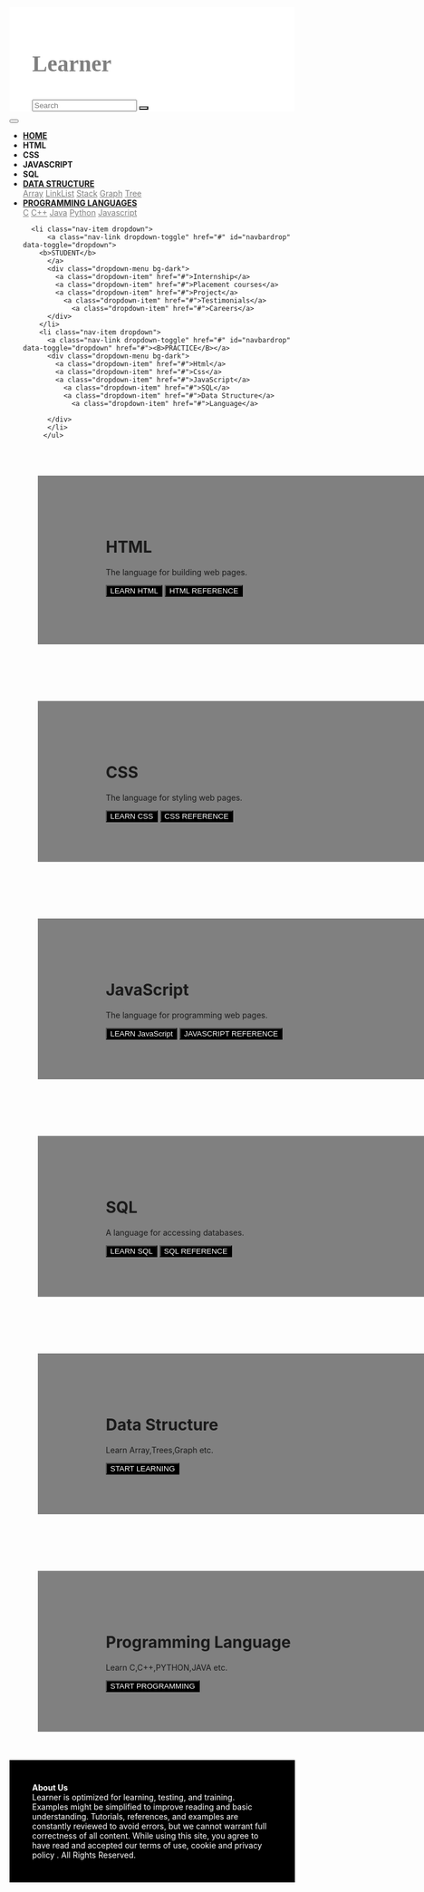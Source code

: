 <html lang="en" dir="ltr">
  <head>
    <meta charset="utf-8">
     <meta name="viewport" content="width=device-width, initial-scale=1">
     <link rel="stylesheet" href="https://maxcdn.bootstrapcdn.com/bootstrap/4.3.1/css/bootstrap.min.css">
     <link rel="stylesheet" href="https://cdnjs.cloudflare.com/ajax/libs/font-awesome/4.7.0/css/font-awesome.min.css">
    <link href="https://fonts.googleapis.com/css?family=Righteous&display=swap" rel="stylesheet">
    <link rel='stylesheet' href='https://use.fontawesome.com/releases/v5.7.0/css/all.css' integrity='sha384-lZN37f5QGtY3VHgisS14W3ExzMWZxybE1SJSEsQp9S+oqd12jhcu+A56Ebc1zFSJ' crossorigin='anonymous'>
     <link href="https://fonts.googleapis.com/css?family=Pacifico|Permanent+Marker&display=swap" rel="stylesheet">
    <link href="https://fonts.googleapis.com/css?family=Pacifico&display=swap" rel="stylesheet"><script src="https://ajax.googleapis.com/ajax/libs/jquery/3.4.0/jquery.min.js"></script>
     <script src="https://cdnjs.cloudflare.com/ajax/libs/popper.js/1.14.7/umd/popper.min.js"></script>
     <script src="https://maxcdn.bootstrapcdn.com/bootstrap/4.3.1/js/bootstrap.min.js"></script>
      <style>
         #con1{
           padding-left: 40px;
           padding-top: 20px;
           background-color: white;

         }
         .fl{
           float: right;
         }
         .column {
    float: left;
    width: 100%;
    padding-left: 120px;
    padding-top: 70px;
    padding-bottom: 70px;
    padding-right: 70px;
    margin:50px;
    background-color: grey;
  }
  #style1{
    width:100px;
    margin-left: 40px;
  }
  #row1:after {
content: "";
display: table;
clear: both;
}
@media screen and (max-width:600px) {
.column {
  width: 100%;
}
}
h3{
  font-family: 'Pacifico', cursive;
font-family: 'Permanent Marker', cursive;
  color: grey;
  font-weight:bolder;
  font-size: 2.5rem;
}
.dropdown-item
{
  color:grey;
}
      </style>


  </head>
  <body>
  <!title>
  <div class="container-fluid" id="con1">
      <div class="row">
        <div class="col-lg-8">
    <h3>Learner</h3></div>
       <div class="col-lg-4"> <form class="form-inline" action="">
    <input class="form-control mr-lg-2" type="text" placeholder="Search">
    <button class="btn  btn-sm" type="submit"  style="background-color:white;"><i class="fab fa-searchengin" style="font-size:40px;"></i></button>
  </form>
   </div>
  </div>
   <!navigationbar>
 </div class="container-fluid">

<nav class="navbar navbar-expand-lg bg-dark navbar-dark sticky-top">
  <button class="navbar-toggler" type="button" data-toggle="collapse" data-target="#collapsibleNavbar">
    <span class="navbar-toggler-icon"></span>
  </button>
  <div class="collapse navbar-collapse" id="collapsibleNavbar">
<ul class="navbar-nav">
  <li class="nav-item ">
    <a class="nav-link active" href="#">
      <i class='fas fa-home' style='font-size:20px'></i>
    <b>  HOME</b></a>
  </li>
  <li class="nav-link"><B>HTML</B></LI>
    <li class="nav-link"><B>CSS</B></LI>
      <li class="nav-link"><B>JAVASCRIPT</B></LI>
        <li class="nav-link"><B>SQL</B></LI>
          <li class="nav-item dropdown">
              <a class="nav-link dropdown-toggle" href="#" id="navbardrop" data-toggle="dropdown">
                <B>DATA STRUCTURE</B>
              </a>
              <div class="dropdown-menu bg-dark" s>
                <a class="dropdown-item" href="#">Array</a>
                <a class="dropdown-item" href="#">LinkList</a>
                <a class="dropdown-item" href="#">Stack</a>
                  <a class="dropdown-item" href="#">Graph</a>
                    <a class="dropdown-item" href="#">Tree</a>
              </div>
            </li>
  <li class="nav-item dropdown">
      <a class="nav-link dropdown-toggle " href="#" id="navbardrop" data-toggle="dropdown">
      <B>PROGRAMMING LANGUAGES</B>
      </a>
      <div class="dropdown-menu bg-dark">
        <a class="dropdown-item" href="#">C</a>
        <a class="dropdown-item" href="#">C++</a>
        <a class="dropdown-item" href="#">Java</a>
          <a class="dropdown-item" href="#">Python</a>
            <a class="dropdown-item" href="#">Javascript</a>
      </div>
    </li>

      <li class="nav-item dropdown">
          <a class="nav-link dropdown-toggle" href="#" id="navbardrop" data-toggle="dropdown">
        <b>STUDENT</b>
          </a>
          <div class="dropdown-menu bg-dark">
            <a class="dropdown-item" href="#">Internship</a>
            <a class="dropdown-item" href="#">Placement courses</a>
            <a class="dropdown-item" href="#">Project</a>
              <a class="dropdown-item" href="#">Testimonials</a>
                <a class="dropdown-item" href="#">Careers</a>
          </div>
        </li>
        <li class="nav-item dropdown">
          <a class="nav-link dropdown-toggle" href="#" id="navbardrop" data-toggle="dropdown" href="#"><B>PRACTICE</B></a>
          <div class="dropdown-menu bg-dark">
            <a class="dropdown-item" href="#">Html</a>
            <a class="dropdown-item" href="#">Css</a>
            <a class="dropdown-item" href="#">JavaScript</a>
              <a class="dropdown-item" href="#">SQL</a>
              <a class="dropdown-item" href="#">Data Structure</a>
                <a class="dropdown-item" href="#">Language</a>

          </div>
          </li>
         </ul>


</nav>
</div>
  <div class="container-fluid">
    <div class="row" id="row1">
  <div class="column">
    <h1>HTML</h1>
    <p>
The language for building web pages.</p>

   <button type="button" class="btn btn-lg" style="background-color:Black; color:white">LEARN HTML</button>
  <button type="button" class="btn btn-lg" style="background-color:Black; color:white">HTML REFERENCE</button>
</div>
  </div>
  <div class="row" id="row1">
  <div class="column">
    <h1>CSS</h1>
    <p>The language for styling web pages.</p>
    <button type="button" class="btn btn-lg" style="background-color:Black; color:white">LEARN CSS</button>
    <button type="button" class="btn btn-lg" style="background-color:Black; color:white">CSS REFERENCE</button>
  </div>
  </div>
  <div class="row" id="row1">
  <div class="column">
    <h1>JavaScript</h1>
    <p>The language for programming web pages.</p>
    <button type="button" class="btn btn-lg" style="background-color:Black; color:white">LEARN JavaScript</button>
    <button type="button" class="btn btn-lg" style="background-color:Black; color:white">JAVASCRIPT REFERENCE</button>
  </div>
</div>
<div class="row" id="row1">
<div class="column">
  <h1>SQL</h1>
  <p>A language for accessing databases.</p>
  <button type="button" class="btn btn-lg" style="background-color:Black; color:white">LEARN SQL</button>
  <button type="button" class="btn btn-lg" style="background-color:Black; color:white">SQL REFERENCE</button>
</div>
</div>
<div class="row" id="row1">
<div class="column">
  <h1>Data Structure</h1>
  <p>Learn Array,Trees,Graph etc.</p>
  <button type="button" class="btn btn-lg" style="background-color:Black; color:white">START LEARNING</button>
</div>
</div>
<div class="row" id="row1">
<div class="column">
  <h1>Programming Language</h1>
  <p>Learn C,C++,PYTHON,JAVA etc.</p>
  <button type="button" class="btn btn-lg" style="background-color:Black; color:white">START PROGRAMMING</button>
</div>
</div>
</div>


<div class="container-fluid" style="background-color:black; color:white; padding:40px;">
  <b>About Us</b><br>
  Learner is optimized for learning, testing, and training. Examples might be simplified to improve reading and basic understanding. Tutorials, references, and examples are constantly reviewed to avoid errors, but we cannot warrant full correctness of all content. While using this site, you agree to have read and accepted our terms of use, cookie and privacy policy . All Rights Reserved.
</div>




</body>
</html>
